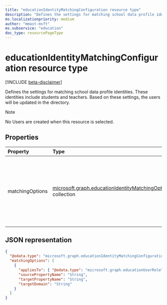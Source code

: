 ```yaml
---
title: "educationIdentityMatchingConfiguration resource type"
description: "Defines the settings for matching school data profile identities. These identities include students and teachers. Based on these settings, the users will be updated in the directory."
ms.localizationpriority: medium
author: "mmast-msft"
ms.subservice: "education"
doc_type: resourcePageType
---
```


# educationIdentityMatchingConfiguration resource type

[!INCLUDE [beta-disclaimer](../../includes/beta-disclaimer.md)]

Defines the settings for matching school data profile identities. These identities include students and teachers. Based on these settings, the users will be updated in the directory.

> [!NOTE]
> No Users are created when this resource is selected.

## Properties

| Property        | Type                                                                                               | Description                                                                                      |
| :-------------- | :------------------------------------------------------------------------------------------------- | :----------------------------------------------------------------------------------------------- |
| matchingOptions | [microsoft.graph.educationIdentityMatchingOptions](educationidentitymatchingoptions.md) collection | Mapping between the user account and the options to use to uniquely identify the user to update. |

## JSON representation

<!-- {
  "blockType": "resource",
  "optionalProperties": [

  ],
  "@odata.type": "microsoft.graph.educationIdentityMatchingConfiguration"
}-->

```json
{
  "@odata.type": "microsoft.graph.educationIdentityMatchingConfiguration",
  "matchingOptions": [
    {
      "appliesTo": { "@odata.type": "microsoft.graph.educationUserRole" },
      "sourcePropertyName": "String",
      "targetPropertyName": "String",
      "targetDomain": "String"
    }
  ]
}
```


